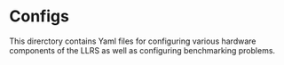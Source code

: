 # Configs

This direrctory contains Yaml files for configuring various hardware components of the LLRS as well as configuring benchmarking problems.
